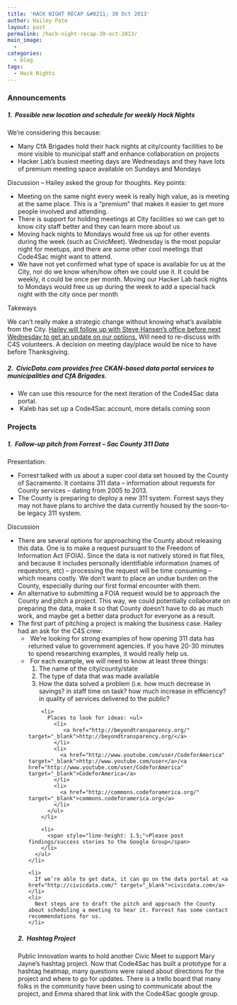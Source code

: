 ```yaml
---
title: 'HACK NIGHT RECAP &#8211; 30 Oct 2013'
author: Hailey Pate
layout: post
permalink: /hack-night-recap-30-oct-2013/
main_image:
  - 
categories:
  - blog
tags:
  - Hack Nights
---
```

<div>
  <h3>
    Announcements
  </h3>
  
  <h5>
    1.  Possible new location and schedule for weekly Hack Nights
  </h5>
  
  <p>
    We’re considering this because:
  </p>
  
  <ul>
    <li>
      Many CfA Brigades hold their hack nights at city/county facilities to be more visible to municipal staff and enhance collaboration on projects
    </li>
    <li>
      Hacker Lab’s busiest meeting days are Wednesdays and they have lots of premium meeting space available on Sundays and Mondays
    </li>
  </ul>
  
  <p>
    Discussion – Hailey asked the group for thoughts. Key points:
  </p>
  
  <ul>
    <li>
      Meeting on the same night every week is really high value, as is meeting at the same place. This is a “premium” that makes it easier to get more people involved and attending.
    </li>
    <li>
      There is support for holding meetings at City facilities so we can get to know city staff better and they can learn more about us
    </li>
    <li>
      Moving hack nights to Mondays would free us up for other events during the week (such as CivicMeet). Wednesday is the most popular night for meetups, and there are some other cool meetings that Code4Sac might want to attend.
    </li>
    <li>
      We have not yet confirmed what type of space is available for us at the City, nor do we know when/how often we could use it. It could be weekly, it could be once per month. Moving our Hacker Lab hack nights to Mondays would free us up during the week to add a special hack night with the city once per month
    </li>
  </ul>
  
  <p>
    Takeways
  </p>
  
  <p>
    We can’t really make a strategic change without knowing what’s available from the City. <span style="text-decoration: underline;">Hailey will follow up with Steve Hansen’s office before next Wednesday to get an update on our options.</span> Will need to re-discuss with C4S volunteers. A decision on meeting day/place would be nice to have before Thanksgiving.
  </p>
  
  <h5>
    2.  CivicData.com provides free CKAN-based data portal services to municipalities and CfA Brigades.
  </h5>
  
  <ul>
    <li>
      We can use this resource for the next iteration of the Code4Sac data portal.
    </li>
    <li>
       Kaleb has set up a Code4Sac account, more details coming soon
    </li>
  </ul>
  
  <h3>
    Projects
  </h3>
  
  <h5>
    1.  Follow-up pitch from Forrest – Sac County 311 Data
  </h5>
  
  <p>
    Presentation:
  </p>
  
  <ul>
    <li>
      Forrest talked with us about a super cool data set housed by the County of Sacramento. It contains 311 data – information about requests for County services – dating from 2005 to 2013.
    </li>
    <li>
      The County is preparing to deploy a new 311 system. Forrest says they may not have plans to archive the data currently housed by the soon-to-be legacy 311 system.
    </li>
  </ul>
  
  <p>
    Discussion
  </p>
  
  <ul>
    <li>
      There are several options for approaching the County about releasing this data. One is to make a request pursuant to the Freedom of Information Act (FOIA). Since the data is not natively stored in flat files, and because it includes personally identifiable information (names of requestors, etc) – processing the request will be time consuming – which means costly. We don’t want to place an undue burden on the County, especially during our first formal encounter with them.
    </li>
    <li>
      An alternative to submitting a FOIA request would be to approach the County and pitch a project. This way, we could potentially collaborate on preparing the data, make it so that County doesn’t have to do as much work, and maybe get a better data product for everyone as a result.
    </li>
    <li>
      The first part of pitching a project is making the business case. Hailey had an ask for the C4S crew: <ul>
        <li>
           We&#8217;re looking for strong examples of how opening 311 data has returned value to government agencies. If you have 20-30 minutes to spend researching examples, it would really help us.
        </li>
        <li>
           For each example, we will need to know at least three things: <ol>
            <li>
              The name of the city/county/state
            </li>
            <li>
              The type of data that was made available
            </li>
            <li>
              How the data solved a problem (i.e. how much decrease in savings? in staff time on task? how much increase in efficiency? in quality of services delivered to the public?
            </li>
          </ol>
        </li>
        
        <li>
          Places to look for ideas: <ul>
            <li>
               <a href="http://beyondtransparency.org/" target="_blank">http://beyondtransparency.org/</a>
            </li>
            <li>
              <a href="http://www.youtube.com/user/CodeforAmerica" target="_blank">http://www.youtube.com/user</a>/<a href="http://www.youtube.com/user/CodeforAmerica" target="_blank">CodeforAmerica</a>
            </li>
            <li>
              <a href="http://commons.codeforamerica.org/" target="_blank">commons.codeforamerica.org</a>
            </li>
          </ul>
        </li>
        
        <li>
          <span style="line-height: 1.5;">Please post findings/success stories to the Google Group</span>
        </li>
      </ul>
    </li>
    
    <li>
      If we’re able to get data, it can go on the data portal at <a href="http://civicdata.com/" target="_blank">civicdata.com</a>
    </li>
    <li>
      Next steps are to draft the pitch and approach the County about scheduling a meeting to hear it. Forrest has some contact recommendations for us.
    </li>
  </ul>
  
  <h5>
    2.  Hashtag Project
  </h5>
  
  <p>
    Public Innovation wants to hold another Civic Meet to support Mary Jayne&#8217;s hashtag project. Now that Code4Sac has built a prototype for a hashtag heatmap, many questions were raised about directions for the project and where to go for updates. There is a trello board that many folks in the community have been using to communicate about the project, and Emma shared that link with the Code4Sac google group.
  </p>
</div>

<div>
</div>